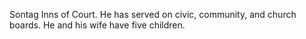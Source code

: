 ﻿---
fname: 'J. Anthony'
lname: 'Miller'
id: 1079
published: false
layout: judge-bio
---
Sontag Inns of Court. He has served on civic, community,
and church boards. He and his wife have five children.

